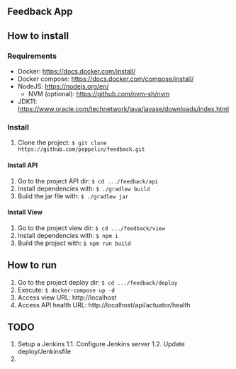 ## Feedback App

## How to install

### Requirements

- Docker: https://docs.docker.com/install/
- Docker compose: https://docs.docker.com/compose/install/
- NodeJS: https://nodejs.org/en/
  - NVM (optional): https://github.com/nvm-sh/nvm
- JDK11: https://www.oracle.com/technetwork/java/javase/downloads/index.html

### Install

1. Clone the project: `$ git clone https://github.com/peppelin/feedback.git`

#### Install API

1. Go to the project API dir: `$ cd .../feedback/api`
2. Install dependencies with: `$ ./gradlew build`
3. Build the jar file with: `$ ./gradlew jar`

#### Install View

1. Go to the project view dir: `$ cd .../feedback/view`
2. Install dependencies with: `$ npm i`
3. Build the project with: `$ npm run build`

## How to run

1. Go to the project deploy dir: `$ cd .../feedback/deploy`
2. Execute: `$ docker-compose up -d`
3. Access view URL: http://localhost
4. Access API health URL: http://localhost/api/actuator/health

## TODO

1. Setup a Jenkins
   1.1. Configure Jenkins server
   1.2. Update deploy/Jenkinsfile
2. 